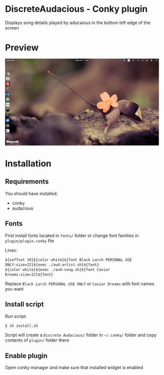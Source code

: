 # DiscreteAudacious - Conky plugin

Displays song details played by aducaious in the bottom left edge of the screen

# Preview

![Screenshot](./images/screenshot.png)

# Installation

## Requirements

You should have installed:

- conky
- audacious

## Fonts

First install fonts located in `fonts/` folder or change font families in `plugin/plugin.conky` file

Lines:
```
${voffset 10}${color white}${font Black Larch PERSONAL USE ONLY:size=22}${exec ./aud-artist.sh}${font}
${color white}${exec ./aud-song.sh}${font Caviar Dreams:size=12}${font}
```

Replace `Black Larch PERSONAL USE ONLY` or `Caviar Dreams` with font names you want

## Install script

Run script:

```bash
$ sh install.sh
```

Script will create a `Discrete Audacious/` folder in `~/.conky/` folder and copy contents of `plugin/` folder there

## Enable plugin

Open conky manager and make sure that installed widget is enabled